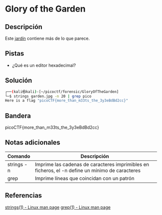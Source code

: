 # Glory of the Garden

## Descripción
Este [jardín](https://jupiter.challenges.picoctf.org/static/d0e1ffb10fc0017c6a82c57900f3ffe3/garden.jpg) contiene más de lo que parece.

## Pistas
- ¿Qué es un editor hexadecimal?

## Solución
```bash
┌──(kali㉿kali)-[~/picoctf/forensic/GloryOfTheGarden]
└─$ strings garden.jpg -n 20 | grep pico
Here is a flag "picoCTF{more_than_m33ts_the_3y3eBdBd2cc}"
```

## Bandera
picoCTF{more_than_m33ts_the_3y3eBdBd2cc}

## Notas adicionales
| Comando | Descripción |
|--------|--------|
| strings -n | Imprime las cadenas de caracteres imprimibles en ficheros, el -n define un mínimo de caracteres |
| grep | Imprime líneas que coincidan con un patrón |

## Referencias
[strings(1) - Linux man page](https://linux.die.net/man/1/strings)
[grep(1) - Linux man page](https://linux.die.net/man/1/grep)
